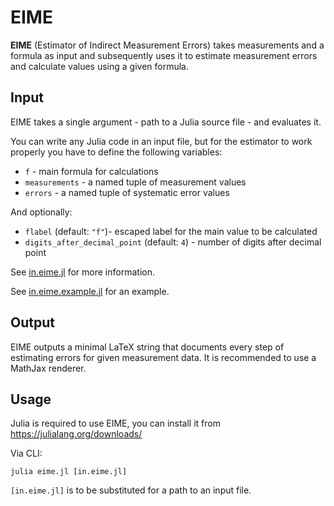 # EIME

**EIME** (Estimator of Indirect Measurement Errors) takes measurements and a formula as input and subsequently uses it to estimate measurement errors and calculate values using a given formula.

## Input

EIME takes a single argument - path to a Julia source file - and evaluates it.

You can write any Julia code in an input file, but for the estimator to work properly you have to define the following variables:

- `f` - main formula for calculations
- `measurements` - a named tuple of measurement values
- `errors` - a named tuple of systematic error values

And optionally:

- `flabel` (default: `"f"`)- escaped label for the main value to be calculated
- `digits_after_decimal_point` (default: `4`) - number of digits after decimal point

See [in.eime.jl](in.eime.jl) for more information.

See [in.eime.example.jl](in.eime.example.jl) for an example.

## Output

EIME outputs a minimal LaTeX string that documents every step of estimating errors for given measurement data. It is recommended to use a MathJax renderer.

## Usage

Julia is required to use EIME, you can install it from https://julialang.org/downloads/

Via CLI:

```shell-session
julia eime.jl [in.eime.jl]
```

`[in.eime.jl]` is to be substituted for a path to an input file.
